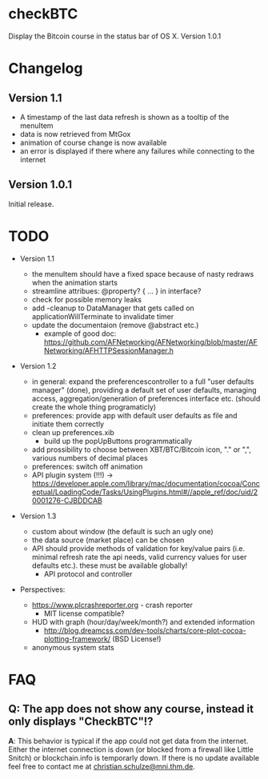 checkBTC
========

Display the Bitcoin course in the status bar of OS X. Version 1.0.1

Changelog
=========
Version 1.1
-----------
* A timestamp of the last data refresh is shown as a tooltip of the menuItem
* data is now retrieved from MtGox
* animation of course change is now available
* an error is displayed if there where any failures while connecting to the internet

Version 1.0.1
--------------
Initial release.

TODO
====
* Version 1.1
	* the menuItem should have a fixed space because of nasty redraws when the animation starts
	* streamline attribues: @property? { ... } in interface?
	* check for possible memory leaks
	* add -cleanup to DataManager that gets called on applicationWillTerminate to invalidate timer
	* update the documentaion (remove @abstract etc.)
		* example of good doc: https://github.com/AFNetworking/AFNetworking/blob/master/AFNetworking/AFHTTPSessionManager.h

* Version 1.2
	* in general: expand the preferencescontroller to a full "user defaults manager" (done),
	providing a default set of user defaults, managing access, aggregation/generation of
	preferences interface etc. (should create the whole thing programaticly)
	* preferences: provide app with default user defaults as file and initiate them
	correctly
	* clean up preferences.xib
		* build up the popUpButtons programmatically
	* add prossibility to choose between XBT/BTC/Bitcoin icon, "." or ",", various numbers of decimal places
	* preferences: switch off animation
	* API plugin system (!!!)
		-> https://developer.apple.com/library/mac/documentation/cocoa/Conceptual/LoadingCode/Tasks/UsingPlugins.html#//apple_ref/doc/uid/20001276-CJBDDCAB
		
* Version 1.3
	* custom about window (the default is such an ugly one)
	* the data source (market place) can be chosen
	* API should provide methods of validation for key/value pairs (i.e. minimal refresh rate the api needs, valid currency values for user defaults etc.). these must be available globally!
		* API protocol and controller

* Perspectives:
	* https://www.plcrashreporter.org - crash reporter
		* MIT license compatible?
	* HUD with graph (hour/day/week/month?) and extended information
		* http://blog.dreamcss.com/dev-tools/charts/core-plot-cocoa-plotting-framework/ (BSD License!)
	* anonymous system stats

FAQ
===

Q: The app does not show any course, instead it only displays "CheckBTC"!?
---------------------------------------------------------------------------
**A**: This behavior is typical if the app could not get data from the internet. Either the internet connection is down (or blocked from a firewall like Little Snitch) or blockchain.info is temporarly down. If there is no update available feel free to contact me at <christian.schulze@mni.thm.de>.
